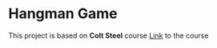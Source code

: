 # Hangman Game
This project is based on **Colt Steel** course
[Link](https://www.udemy.com/course/modern-react-bootcamp) to the course
